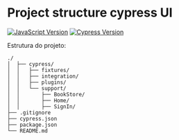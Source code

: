 [javascript-image]: https://img.shields.io/badge/javascript-red
[javascript-url]: https://developer.mozilla.org/en-US/docs/Web/JavaScript
[cucumber-url]: https://github.com/TheBrainFamily/cypress-cucumber-preprocessor
[cypress-image]:https://img.shields.io/badge/cypress-10.6.0-beige
[cypress-url]:https://docs.cypress.io/guides/overview/why-cypress

# Project structure cypress UI
[![JavaScript Version][javascript-image]][javascript-url]
[![Cypress Version][cypress-image]][cypress-url]

Estrutura do projeto:
```
./
│  ├── cypress/
│  │   ├── fixtures/
│  │   ├── integration/
│  │   ├── plugins/
│  │   └── support/
│  │       ├── BookStore/
│  │       ├── Home/
│  │       ├── SignIn/
├── .gitignore
├── cypress.json
├── package.json
└── README.md
```